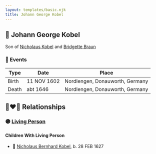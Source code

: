 ```yaml
---
layout: templates/basic.njk
title: Johann George Kobel
---
```

## 🔵 Johann George Kobel

Son of [Nicholaus Kobel](/people/4/41497852) and [Bridgette Braun](/people/8/81499716)

### 📆 Events

Type | Date | Place
------ | ------ | ------
Birth | 11 NOV 1602 | Nordlengen, Donauworth, Germany
Death | abt 1646 | Nordlengen, Donauworth, Germany

## 👩‍❤️‍👨 Relationships

### 🟣 [Living Person](/people/1/19897612)

#### Children With Living Person
* 🔵 [Nicholaus Bernhard Kobel](/people/5/51558544), b. 28 FEB 1627